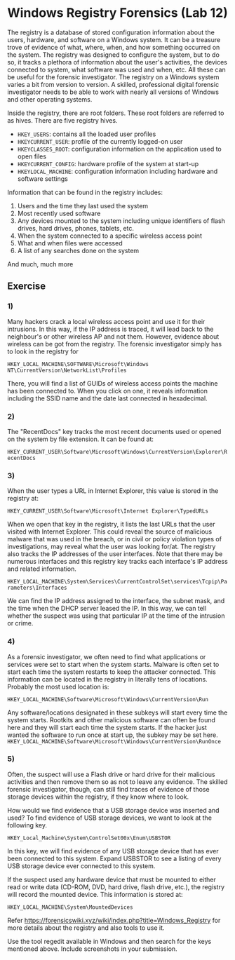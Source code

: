 # Windows Registry Forensics (Lab 12)


The registry is a database of stored configuration information about the users, hardware, and software on a Windows system. It can be a treasure trove of evidence of what, where, when, and how something occurred on the system. The registry was designed to configure the system, but to do so, it tracks a plethora of information about the user's activities, the devices connected to system, what software was used and when, etc. All these can be useful for the forensic investigator. The registry on a Windows system varies a bit from version to version. A skilled, professional digital forensic investigator needs to be able to work with nearly all versions of Windows and other operating systems.


Inside the registry, there are root folders. These root folders are referred to as hives. There are five registry hives.

* `HKEY_USERS`: contains all the loaded user profiles
* `HKEYCURRENT_USER`: profile of the currently logged-on user
* `HKEYCLASSES_ROOT`: configuration information on the application used to open files
* `HKEYCURRENT_CONFIG`: hardware profile of the system at start-up
* `HKEYLOCAL_MACHINE`: configuration information including hardware and software settings


Information that can be found in the registry includes:

1.	Users and the time they last used the system
2.	Most recently used software
3.	Any devices mounted to the system including unique identifiers of flash drives, hard drives, phones, tablets, etc.
4.	When the system connected to a specific wireless access point
5.	What and when files were accessed
6.	A list of any searches done on the system

And much, much more



## Exercise

### 1)

Many hackers crack a local wireless access point and use it for their intrusions. In this way, if the IP address is traced, it will lead back to the neighbour's or other wireless AP and not them. However, evidence about wireless can be got from the registry. The forensic investigator simply has to look in the registry for
 
`HKEY_LOCAL_MACHINE\SOFTWARE\Microsoft\Windows NT\CurrentVersion\NetworkList\Profiles`

There, you will find a list of GUIDs of wireless access points the machine has been connected to. When you click on one, it reveals information including the SSID name and the date last connected in hexadecimal.


### 2)
The "RecentDocs" key tracks the most recent documents used or opened on the system by file extension. It can be found at:
 
`HKEY_CURRENT_USER\Software\Microsoft\Windows\CurrentVersion\Explorer\RecentDocs`


### 3)
When the user types a URL in Internet Explorer, this value is stored in the registry at:
 
`HKEY_CURRENT_USER\Software\Microsoft\Internet Explorer\TypedURLs`
 
When we open that key in the registry, it lists the last URLs that the user visited with Internet Explorer. This could reveal the source of malicious malware that was used in the breach, or in civil or policy violation types of investigations, may reveal what the user was looking for/at. The registry also tracks the IP addresses of the user interfaces. Note that there may be numerous interfaces and this registry key tracks each interface's IP address and related information.
 
`HKEY_LOCAL_MACHINE\System\Services\CurrentControlSet\services\Tcpip\Parameters\Interfaces`
 
We can find the IP address assigned to the interface, the subnet mask, and the time when the DHCP server leased the IP. In this way, we can tell whether the suspect was using that particular IP at the time of the intrusion or crime.


### 4)
As a forensic investigator, we often need to find what applications or services were set to start when the system starts. Malware is often set to start each time the system restarts to keep the attacker connected. This information can be located in the registry in literally tens of locations. Probably the most used location is:
 
  `HKEY_LOCAL_MACHINE\Software\Microsoft\Windows\CurrentVersion\Run`

Any software/locations designated in these subkeys will start every time the system starts. Rootkits and other malicious software can often be found here and they will start each time the system starts. If the hacker just wanted the software to run once at start up, the subkey may be set here.
`HKEY_LOCAL_MACHINE\Software\Microsoft\Windows\CurrentVersion\RunOnce`


### 5)
Often, the suspect will use a Flash drive or hard drive for their malicious activities and then remove them so as not to leave any evidence. The skilled forensic investigator, though, can still find traces of evidence of those storage devices within the registry, if they know where to look.
  
How would we find evidence that a USB storage device was inserted and used? To find evidence of USB storage devices, we want to look at the following key.
 
`HKEY_Local_Machine\System\ControlSet00x\Enum\USBSTOR`

In this key, we will find evidence of any USB storage device that has ever been connected to this system. Expand USBSTOR to see a listing of every USB storage device ever connected to this system.

If the suspect used any hardware device that must be mounted to either read or write data (CD-ROM, DVD, hard drive, flash drive, etc.), the registry will record the mounted device. This information is stored at:
 
`HKEY_LOCAL_MACHINE\System\MountedDevices`

Refer https://forensicswiki.xyz/wiki/index.php?title=Windows_Registry for more details about the registry and also tools to use it.

Use the tool regedit available in Windows and then search for the keys mentioned above. Include screenshots in your submission.

